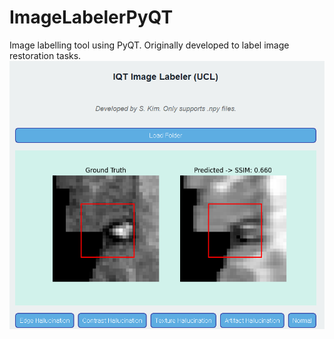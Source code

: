 # ImageLabelerPyQT
Image labelling tool using PyQT. Originally developed to label image restoration tasks.
![screenshot](screenshot2.PNG)

